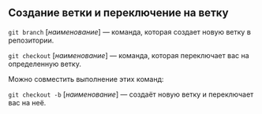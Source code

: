 ## **Создание ветки и переключение на ветку**

`git branch` [*наименование*] — команда, которая создает новую ветку в репозитории.

`git checkout` [*наименование*] — команда, которая переключает вас на определенную ветку.

Можно совместить выполнение этих команд:

`git checkout -b` [*наименование*] — создаёт новую ветку и переключает вас на неё.